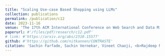 ```yaml
---
title: "Scaling Use-case Based Shopping using LLMs"
collection: publications
permalink: /publication/c12
date: 2023-11-16
venue: 'The 17th ACM International Conference on Web Search and Data Mining, <b>WSDM 2024</b> (Industry Track)'
paperurl: #'/files/pdf/research/c12.pdf'
# link: #'https://arxiv.org/abs/2310.15577'
github: #'https://github.com/nitkannen/CONTRASTE'
citation: 'Sachin Farfade, Sachin Vernekar, Vineet Chaoji, <b>Rajdeep Mukherjee</b>'
---
```


<!-- [Paper](/files/pdf/research/c12.pdf){: .btn--research} [Code](https://github.com/nitkannen/CONTRASTE){: .btn--research} [Poster](/files/pdf/research/CONTRASTE_EMNLP2023_Poster.pdf){: .btn--research} [Citation](https://aclanthology.org/2023.findings-emnlp.807/){: .btn--research} -->
